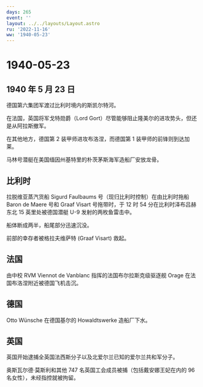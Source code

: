 ```yaml
---
days: 265
event: ''
layout: ../../layouts/Layout.astro
ru: '2022-11-16'
ww: '1940-05-23'
---
```


# 1940-05-23

## 1940 年 5 月 23 日

德国第六集团军渡过比利时境内的斯凯尔特河。

在法国，英国将军戈特勋爵（Lord
Gort）尽管能够阻止隆美尔的进攻势头，但还是从阿拉斯撤军。

在其他地方，德国第 2 装甲师进攻布洛涅，而德国第 1
装甲师的前锋则到达加莱。

马林号潜艇在美国缅因州基特里的朴茨茅斯海军造船厂安放龙骨。

## 比利时

拉脱维亚蒸汽货船 Sigurd Faulbaums 号（现归比利时控制）在由比利时拖船
Baron de Maere 号和 Graaf Visart 号拖带时，于 12 时 54
分在比利时泽布吕赫东北 15 英里处被德国潜艇 U-9 发射的两枚鱼雷击中。

船体断成两半，船尾部分迅速沉没。

前部的幸存者被格拉夫维萨特 (Graaf Visart) 救起。

## 法国

由中校 RVM Viennot de Vanblanc 指挥的法国布尔拉斯克级驱逐舰 Orage
在法国布洛涅附近被德国飞机击沉。

## 德国

Otto Wünsche 在德国基尔的 Howaldtswerke 造船厂下水。

## 英国

英国开始逮捕全英国法西斯分子以及北爱尔兰已知的爱尔兰共和军分子。

奥斯瓦尔德·莫斯利和其他 747 名英国工会成员被捕（包括戴安娜王妃在内的 96
名女性），未经指控就被拘留。